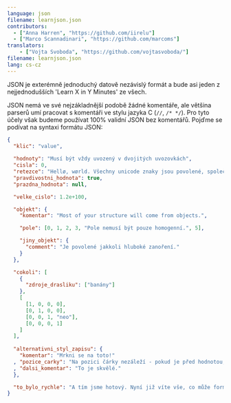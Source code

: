 ```yaml
---
language: json
filename: learnjson.json
contributors:
  - ["Anna Harren", "https://github.com/iirelu"]
  - ["Marco Scannadinari", "https://github.com/marcoms"]
translators:
    - ["Vojta Svoboda", "https://github.com/vojtasvoboda/"]
filename: learnjson.json
lang: cs-cz
---
```


JSON je exterémně jednoduchý datově nezávislý formát a bude asi jeden z 
nejjednodušších 'Learn X in Y Minutes' ze všech.

JSON nemá ve své nejzákladnější podobě žádné komentáře, ale většina parserů 
umí pracovat s komentáři ve stylu jazyka C (`//`, `/* */`). Pro tyto účely 
však budeme používat 100% validní JSON bez komentářů. Pojďme se podívat na 
syntaxi formátu JSON:

```json
{
  "klic": "value",
  
  "hodnoty": "Musí být vždy uvozený v dvojitých uvozovkách",
  "cisla": 0,
  "retezce": "Hellø, wørld. Všechny unicode znaky jsou povolené, společně s \"escapováním\".",
  "pravdivostni_hodnota": true,
  "prazdna_hodnota": null,

  "velke_cislo": 1.2e+100,

  "objekt": {
    "komentar": "Most of your structure will come from objects.",

    "pole": [0, 1, 2, 3, "Pole nemusí být pouze homogenní.", 5],

    "jiny_objekt": {
      "comment": "Je povolené jakkoli hluboké zanoření."
    }
  },

  "cokoli": [
    {
      "zdroje_drasliku": ["banány"]
    },
    [
      [1, 0, 0, 0],
      [0, 1, 0, 0],
      [0, 0, 1, "neo"],
      [0, 0, 0, 1]
    ]
  ],
  
  "alternativni_styl_zapisu": {
    "komentar": "Mrkni se na toto!"
  , "pozice_carky": "Na pozici čárky nezáleží - pokud je před hodnotou, ať už je kdekoli, tak je validní."
  , "dalsi_komentar": "To je skvělé."
  },

  "to_bylo_rychle": "A tím jsme hotový. Nyní již víte vše, co může formát JSON nabídnout!"
}
```
